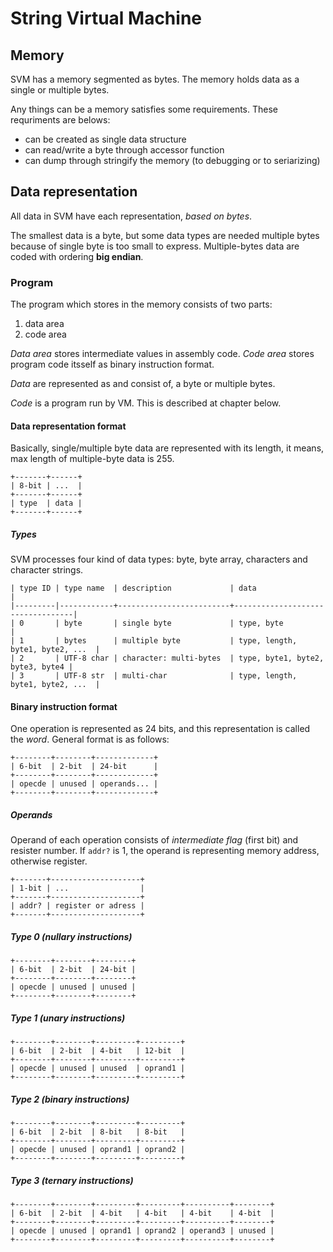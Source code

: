 # String Virtual Machine


## Memory

SVM has a memory segmented as bytes. The memory holds data as a single or multiple bytes.

Any things can be a memory satisfies some requirements. These requriments are belows:

- can be created as single data structure
- can read/write a byte through accessor function
- can dump through stringify the memory (to debugging or to seriarizing)

## Data representation

All data in SVM have each representation, *based on bytes*.

The smallest data is a byte, but some data types are needed multiple bytes because of single
byte is too small to express. Multiple-bytes data are coded with ordering **big endian**.

### Program

The program which stores in the memory consists of two parts:

1. data area
2. code area

*Data area* stores intermediate values in assembly code. *Code area* stores program code
itsself as binary instruction format.

*Data* are represented as and consist of, a byte or multiple bytes.

*Code* is a program run by VM. This is described at chapter below.

#### Data representation format

Basically, single/multiple byte data are represented with its length, it means, max
length of multiple-byte data is 255.

```
+-------+------+
| 8-bit | ...  |
+-------+------+
| type  | data |
+-------+------+
```

##### Types

SVM processes four kind of data types: byte, byte array, characters and character strings.

```
| type ID | type name  | description             | data                             |
|---------|------------+-------------------------+----------------------------------|
| 0       | byte       | single byte             | type, byte                       |
| 1       | bytes      | multiple byte           | type, length, byte1, byte2, ...  |
| 2       | UTF-8 char | character: multi-bytes  | type, byte1, byte2, byte3, byte4 |
| 3       | UTF-8 str  | multi-char              | type, length, byte1, byte2, ...  |
```

#### Binary instruction format

One operation is represented as 24 bits, and this representation is called
the *word*. General format is as follows:

```
+--------+--------+-------------+
| 6-bit  | 2-bit  | 24-bit      |
+--------+--------+-------------+
| opecde | unused | operands... |
+--------+--------+-------------+
```

##### Operands

Operand of each operation consists of *intermediate flag* (first bit) and resister number.
If `addr?` is 1, the operand is representing memory address, otherwise register.

```
+-------+--------------------+
| 1-bit | ...                |
+-------+--------------------+
| addr? | register or adress |
+-------+--------------------+
```

##### Type 0 (nullary instructions)

```
+--------+--------+--------+
| 6-bit  | 2-bit  | 24-bit |
+--------+--------+--------+
| opecde | unused | unused |
+--------+--------+--------+
```


##### Type 1 (unary instructions)

```
+--------+--------+---------+---------+
| 6-bit  | 2-bit  | 4-bit   | 12-bit  |
+--------+--------+---------+---------+
| opecde | unused | unused  | oprand1 |
+--------+--------+---------+---------+
```

##### Type 2 (binary instructions)

```
+--------+--------+---------+---------+
| 6-bit  | 2-bit  | 8-bit   | 8-bit   |
+--------+--------+---------+---------+
| opecde | unused | oprand1 | oprand2 |
+--------+--------+---------+---------+
```

##### Type 3 (ternary instructions)
```
+--------+--------+---------+---------+----------+--------+
| 6-bit  | 2-bit  | 4-bit   | 4-bit   | 4-bit    | 4-bit  |
+--------+--------+---------+---------+----------+--------+
| opecde | unused | oprand1 | oprand2 | operand3 | unused |
+--------+--------+---------+---------+----------+--------+
```
